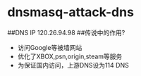 # dnsmasq-attack-dns
##DNS IP
120.26.94.98
##传说中的作用?
* 访问Google等被墙网站
* 优化了XBOX,psn,origin,steam等服务
* 为保证国内访问，上游DNS设为114 DNS
